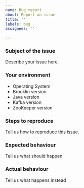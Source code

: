```yaml
---
name: Bug report
about: Report an issue
title: ''
labels: bug
assignees: ''

---
```


### Subject of the issue
Describe your issue here.

### Your environment
* Operating System
* Brooklin version
* Java version
* Kafka version
* ZooKeeper version

### Steps to reproduce
Tell us how to reproduce this issue.

### Expected behaviour
Tell us what should happen

### Actual behaviour
Tell us what happens instead
